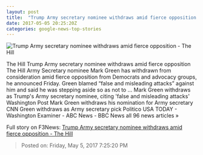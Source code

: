 ```yaml
---
layout: post
title:  "Trump Army secretary nominee withdraws amid fierce opposition - The Hill"
date: 2017-05-05 20:25:20Z
categories: google-news-top-stories
---
```


![Trump Army secretary nominee withdraws amid fierce opposition - The Hill](http://thehill.com/sites/default/files/article_images/markgreen_courtesy_0.jpg)

The Hill Trump Army secretary nominee withdraws amid fierce opposition The Hill Army Secretary nominee Mark Green has withdrawn from consideration amid fierce opposition from Democrats and advocacy groups, he announced Friday. Green blamed “false and misleading attacks” against him and said he was stepping aside so as not to ... Mark Green withdraws as Trump's Army secretary nominee, citing 'false and misleading attacks' Washington Post Mark Green withdraws his nomination for Army secretary CNN Green withdraws as Army secretary pick Politico USA TODAY - Washington Examiner - ABC News - BBC News all 96 news articles »


Full story on F3News: [Trump Army secretary nominee withdraws amid fierce opposition - The Hill](http://www.f3nws.com/n/KTayvC)

> Posted on: Friday, May 5, 2017 7:25:20 PM
